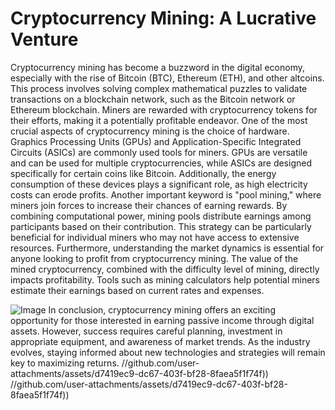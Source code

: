 # Cryptocurrency Mining: A Lucrative Venture
Cryptocurrency mining has become a buzzword in the digital economy, especially with the rise of Bitcoin (BTC), Ethereum (ETH), and other altcoins. This process involves solving complex mathematical puzzles to validate transactions on a blockchain network, such as the Bitcoin network or Ethereum blockchain. Miners are rewarded with cryptocurrency tokens for their efforts, making it a potentially profitable endeavor.
One of the most crucial aspects of cryptocurrency mining is the choice of hardware. Graphics Processing Units (GPUs) and Application-Specific Integrated Circuits (ASICs) are commonly used tools for miners. GPUs are versatile and can be used for multiple cryptocurrencies, while ASICs are designed specifically for certain coins like Bitcoin. Additionally, the energy consumption of these devices plays a significant role, as high electricity costs can erode profits.
Another important keyword is "pool mining," where miners join forces to increase their chances of earning rewards. By combining computational power, mining pools distribute earnings among participants based on their contribution. This strategy can be particularly beneficial for individual miners who may not have access to extensive resources.
Furthermore, understanding the market dynamics is essential for anyone looking to profit from cryptocurrency mining. The value of the mined cryptocurrency, combined with the difficulty level of mining, directly impacts profitability. Tools such as mining calculators help potential miners estimate their earnings based on current rates and expenses.

![Image](https://github.com/user-attachments/assets/4a25d116-2220-4385-b08e-f287af8fcbc4)
In conclusion, cryptocurrency mining offers an exciting opportunity for those interested in earning passive income through digital assets. However, success requires careful planning, investment in appropriate equipment, and awareness of market trends. As the industry evolves, staying informed about new technologies and strategies will remain key to maximizing returns.
 //github.com/user-attachments/assets/d7419ec9-dc67-403f-bf28-8faea5f1f74f))
 //github.com/user-attachments/assets/d7419ec9-dc67-403f-bf28-8faea5f1f74f))
